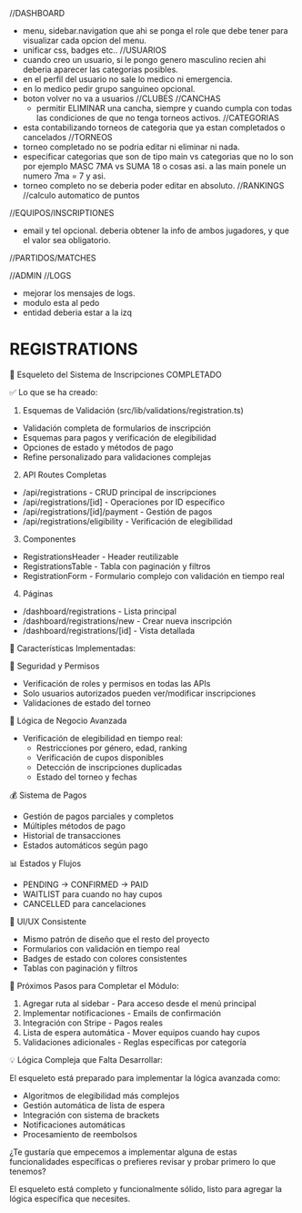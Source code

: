 //DASHBOARD
- menu, sidebar.navigation que ahi se ponga el role que debe tener para visualizar cada opcion del menu.
- unificar css, badges etc..
//USUARIOS
- cuando creo un usuario, si le pongo genero masculino recien ahi deberia aparecer las categorias posibles.
- en el perfil del usuario no sale lo medico ni emergencia.
- en lo medico pedir grupo sanguineo opcional.
- boton volver no va a usuarios
//CLUBES
  //CANCHAS
  - permitir ELIMINAR una cancha, siempre y cuando cumpla con todas las condiciones de que no tenga torneos activos.
//CATEGORIAS
- esta contabilizando torneos de categoria que ya estan completados o cancelados
//TORNEOS
- torneo completado no se podria editar ni eliminar ni nada.
- especificar categorias que son de tipo main vs categorias que no lo son por ejemplo MASC 7MA vs SUMA 18 o cosas asi. a las main ponele un numero 7ma = 7 y asi.
- torneo completo no se deberia poder editar en absoluto.
//RANKINGS
  //calculo automatico de puntos

//EQUIPOS/INSCRIPTIONES
- email y tel opcional. deberia obtener la info de ambos jugadores, y que el valor sea obligatorio.


//PARTIDOS/MATCHES


//ADMIN
//LOGS
- mejorar los mensajes de logs.
- modulo esta al pedo
- entidad deberia estar a la izq



REGISTRATIONS
===============
  🎉 Esqueleto del Sistema de Inscripciones COMPLETADO

  ✅ Lo que se ha creado:

  1. Esquemas de Validación (src/lib/validations/registration.ts)

  - Validación completa de formularios de inscripción
  - Esquemas para pagos y verificación de elegibilidad
  - Opciones de estado y métodos de pago
  - Refine personalizado para validaciones complejas

  2. API Routes Completas

  - /api/registrations - CRUD principal de inscripciones
  - /api/registrations/[id] - Operaciones por ID específico
  - /api/registrations/[id]/payment - Gestión de pagos
  - /api/registrations/eligibility - Verificación de elegibilidad

  3. Componentes

  - RegistrationsHeader - Header reutilizable
  - RegistrationsTable - Tabla con paginación y filtros
  - RegistrationForm - Formulario complejo con validación en tiempo real

  4. Páginas

  - /dashboard/registrations - Lista principal
  - /dashboard/registrations/new - Crear nueva inscripción
  - /dashboard/registrations/[id] - Vista detallada

  🎯 Características Implementadas:

  🔐 Seguridad y Permisos

  - Verificación de roles y permisos en todas las APIs
  - Solo usuarios autorizados pueden ver/modificar inscripciones
  - Validaciones de estado del torneo

  🧠 Lógica de Negocio Avanzada

  - Verificación de elegibilidad en tiempo real:
    - Restricciones por género, edad, ranking
    - Verificación de cupos disponibles
    - Detección de inscripciones duplicadas
    - Estado del torneo y fechas

  💰 Sistema de Pagos

  - Gestión de pagos parciales y completos
  - Múltiples métodos de pago
  - Historial de transacciones
  - Estados automáticos según pago

  📊 Estados y Flujos

  - PENDING → CONFIRMED → PAID
  - WAITLIST para cuando no hay cupos
  - CANCELLED para cancelaciones

  🎨 UI/UX Consistente

  - Mismo patrón de diseño que el resto del proyecto
  - Formularios con validación en tiempo real
  - Badges de estado con colores consistentes
  - Tablas con paginación y filtros

  🚀 Próximos Pasos para Completar el Módulo:

  1. Agregar ruta al sidebar - Para acceso desde el menú principal
  2. Implementar notificaciones - Emails de confirmación
  3. Integración con Stripe - Pagos reales
  4. Lista de espera automática - Mover equipos cuando hay cupos
  5. Validaciones adicionales - Reglas específicas por categoría

  💡 Lógica Compleja que Falta Desarrollar:

  El esqueleto está preparado para implementar la lógica avanzada como:
  - Algoritmos de elegibilidad más complejos
  - Gestión automática de lista de espera
  - Integración con sistema de brackets
  - Notificaciones automáticas
  - Procesamiento de reembolsos

  ¿Te gustaría que empecemos a implementar alguna de estas funcionalidades específicas o prefieres revisar y probar primero lo que tenemos?

  El esqueleto está completo y funcionalmente sólido, listo para agregar la lógica específica que necesites.